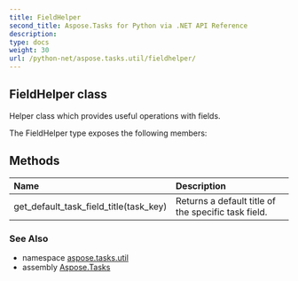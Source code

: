 ```yaml
---
title: FieldHelper
second_title: Aspose.Tasks for Python via .NET API Reference
description: 
type: docs
weight: 30
url: /python-net/aspose.tasks.util/fieldhelper/
---
```


## FieldHelper class

Helper class which provides useful operations with fields.

The FieldHelper type exposes the following members:
## Methods
| Name | Description |
| :- | :- |
|get_default_task_field_title(task_key)|Returns a default title of the specific task field.|

### See Also

* namespace [aspose.tasks.util](/tasks/python-net/aspose.tasks.util/)
* assembly [Aspose.Tasks](/tasks/python-net/)

